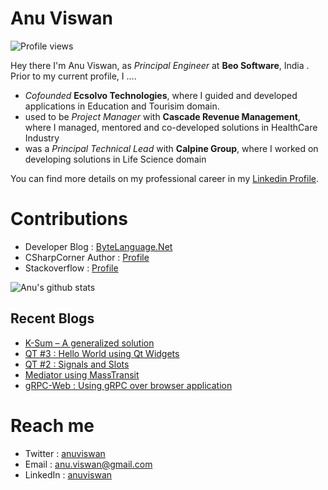 # Anu Viswan
![Profile views](https://gpvc.arturio.dev/anuviswan)  

Hey there I'm Anu Viswan, as _Principal Engineer_ at **Beo Software**, India .  Prior to my current profile, I ....

* _Cofounded_ **Ecsolvo Technologies**, where I guided and developed applications in Education and Tourisim domain.
* used to be _Project Manager_ with **Cascade Revenue Management**, where I managed, mentored and co-developed solutions in HealthCare Industry
* was a _Principal Technical Lead_ with **Calpine Group**, where I worked on developing solutions in Life Science domain

You can find more details on my professional career in my [Linkedin Profile](https://www.linkedin.com/in/anuviswan/). 

# Contributions
* Developer Blog : [ByteLanguage.Net](http://www.bytelanguage.net)
* CSharpCorner Author : [Profile](https://www.c-sharpcorner.com/members/anu.viswan)
* Stackoverflow : [Profile](https://stackoverflow.com/users/7299782/anu-viswan)

![Anu's github stats](https://github-readme-stats.vercel.app/api?username=anuviswan)

## Recent Blogs
<!-- BLOGPOSTS:START -->
- [K-Sum – A generalized solution](https://bytelanguage.net/2022/11/27/k-sum-a-generalized-solution/)
- [QT #3 : Hello World using Qt Widgets](https://bytelanguage.net/2022/11/08/qt-3-hello-world-using-qt-widgets/)
- [QT #2 : Signals and Slots](https://bytelanguage.net/2022/11/01/qt-2-signals-and-slots/)
- [Mediator using MassTransit](https://bytelanguage.net/2022/10/23/mediator-using-masstransit/)
- [gRPC-Web : Using gRPC over browser application](https://bytelanguage.net/2022/10/17/grpc-web-using-grpc-over-browser-application/)
<!-- BLOGPOSTS:END -->

# Reach me
* Twitter : [anuviswan](https://twitter.com/anuviswan)
* Email : anu.viswan@gmail.com
* LinkedIn : [anuviswan](https://www.linkedin.com/in/anuviswan/)


